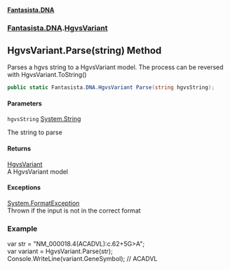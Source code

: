 #### [Fantasista.DNA](index.md 'index')
### [Fantasista.DNA](Fantasista.DNA.md 'Fantasista.DNA').[HgvsVariant](Fantasista.DNA.HgvsVariant.md 'Fantasista.DNA.HgvsVariant')

## HgvsVariant.Parse(string) Method

Parses a hgvs string to a HgvsVariant model. The process can be reversed with HgvsVariant.ToString()

```csharp
public static Fantasista.DNA.HgvsVariant Parse(string hgvsString);
```
#### Parameters

<a name='Fantasista.DNA.HgvsVariant.Parse(string).hgvsString'></a>

`hgvsString` [System.String](https://docs.microsoft.com/en-us/dotnet/api/System.String 'System.String')

The string to parse

#### Returns
[HgvsVariant](Fantasista.DNA.HgvsVariant.md 'Fantasista.DNA.HgvsVariant')  
A HgvsVariant model

#### Exceptions

[System.FormatException](https://docs.microsoft.com/en-us/dotnet/api/System.FormatException 'System.FormatException')  
Thrown if the input is not in the correct format

### Example
var str = "NM_000018.4(ACADVL):c.62+5G>A";  
var variant = HgvsVariant.Parse(str);  
Console.WriteLine(variant.GeneSymbol); // ACADVL